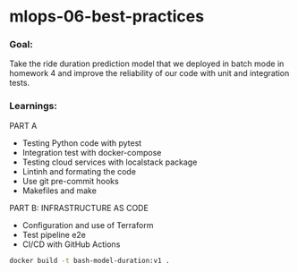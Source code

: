 # mlops-06-best-practices
### Goal: 
Take the ride duration prediction model that we deployed in batch mode in homework 4 and improve the reliability of our code with unit and integration tests.

### Learnings:
PART A
- Testing Python code with pytest
- Integration test with docker-compose
- Testing cloud services with localstack package
- Lintinh and formating the code
- Use git pre-commit hooks
- Makefiles and make

PART B: INFRASTRUCTURE AS CODE
- Configuration and use of Terraform
- Test pipeline e2e
- CI/CD with GitHub Actions


```bash
docker build -t bash-model-duration:v1 .
```